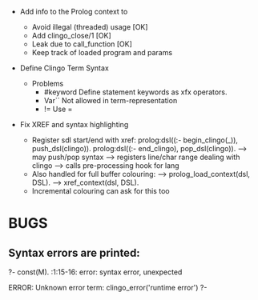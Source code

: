 - Add info to the Prolog context to
  - Avoid illegal (threaded) usage		[OK]
  - Add clingo_close/1				[OK]
  - Leak due to call_function			[OK]
  - Keep track of loaded program and params

- Define Clingo Term Syntax
  - Problems
    - #keyword
      Define statement keywords as xfx operators.
    - Var``
      Not allowed in term-representation
    - !=
      Use \=

- Fix XREF and syntax highlighting
  - Register sdl start/end with xref:
    prolog:dsl((:- begin_clingo(_)), push_dsl(clingo)).
    prolog:dsl((:- end_clingo),      pop_dsl(clingo)).
    --> may push/pop syntax
    --> registers line/char range dealing with clingo
    --> calls pre-processing hook for lang
  - Also handled for full buffer colouring:
    --> prolog_load_context(dsl, DSL).
    --> xref_context(dsl, DSL).
  - Incremental colouring can ask for this too

# BUGS

## Syntax errors are printed:

?- const(M).
<block>:1:15-16: error: syntax error, unexpected <IDENTIFIER>

ERROR: Unknown error term: clingo_error('runtime error')
?-
